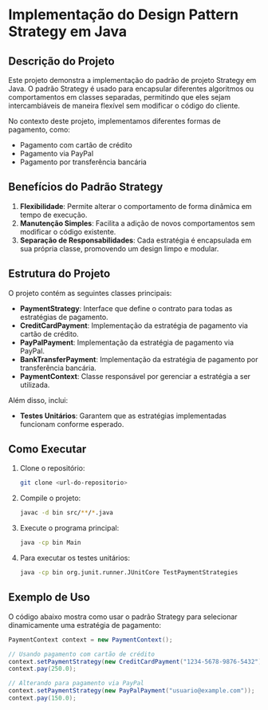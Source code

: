 # Implementação do Design Pattern Strategy em Java

## Descrição do Projeto

Este projeto demonstra a implementação do padrão de projeto Strategy em Java. O padrão Strategy é usado para encapsular diferentes algoritmos ou comportamentos em classes separadas, permitindo que eles sejam intercambiáveis de maneira flexível sem modificar o código do cliente.

No contexto deste projeto, implementamos diferentes formas de pagamento, como:

- Pagamento com cartão de crédito
- Pagamento via PayPal
- Pagamento por transferência bancária

## Benefícios do Padrão Strategy

1. **Flexibilidade**: Permite alterar o comportamento de forma dinâmica em tempo de execução.
2. **Manutenção Simples**: Facilita a adição de novos comportamentos sem modificar o código existente.
3. **Separação de Responsabilidades**: Cada estratégia é encapsulada em sua própria classe, promovendo um design limpo e modular.

## Estrutura do Projeto

O projeto contém as seguintes classes principais:

- **PaymentStrategy**: Interface que define o contrato para todas as estratégias de pagamento.
- **CreditCardPayment**: Implementação da estratégia de pagamento via cartão de crédito.
- **PayPalPayment**: Implementação da estratégia de pagamento via PayPal.
- **BankTransferPayment**: Implementação da estratégia de pagamento por transferência bancária.
- **PaymentContext**: Classe responsável por gerenciar a estratégia a ser utilizada.

Além disso, inclui:

- **Testes Unitários**: Garantem que as estratégias implementadas funcionam conforme esperado.

## Como Executar

1. Clone o repositório:
   ```bash
   git clone <url-do-repositorio>
   ```

2. Compile o projeto:
   ```bash
   javac -d bin src/**/*.java
   ```

3. Execute o programa principal:
   ```bash
   java -cp bin Main
   ```

4. Para executar os testes unitários:
   ```bash
   java -cp bin org.junit.runner.JUnitCore TestPaymentStrategies
   ```

## Exemplo de Uso

O código abaixo mostra como usar o padrão Strategy para selecionar dinamicamente uma estratégia de pagamento:

```java
PaymentContext context = new PaymentContext();

// Usando pagamento com cartão de crédito
context.setPaymentStrategy(new CreditCardPayment("1234-5678-9876-5432"));
context.pay(250.0);

// Alterando para pagamento via PayPal
context.setPaymentStrategy(new PayPalPayment("usuario@example.com"));
context.pay(150.0);
```

